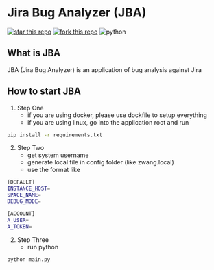 # Jira Bug Analyzer (JBA)
[![star this repo](http://githubbadges.com/star.svg?user=wangzhe&repo=jira_bug_analysis&style=default)](https://github.com/wangzhe/jira_bug_analysis)
[![fork this repo](http://githubbadges.com/fork.svg?user=wangzhe&repo=jira_bug_analysis&style=default)](https://github.com/wangzhe/jira_bug_analysis/fork)
![python](https://img.shields.io/badge/python-3.6-ff69b4.svg)

## What is JBA

JBA (Jira Bug Analyzer) is an application of bug analysis against Jira

## How to start JBA

1) Step One
   +    if you are using docker, please use dockfile to setup everything
   +    if you are using linux, go into the application root and run

```bash
pip install -r requirements.txt
```

2) Step Two
    +   get system username 
    +   generate local file in config folder (like zwang.local)
    +   use the format like
```bash
[DEFAULT]
INSTANCE_HOST=
SPACE_NAME=
DEBUG_MODE=

[ACCOUNT]
A_USER=
A_TOKEN=

```
2) Step Three
    + run python
```bash
python main.py
```

